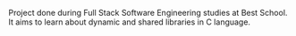 Project done during Full Stack Software Engineering studies at Best School. It aims to learn about dynamic and shared libraries in C language.
